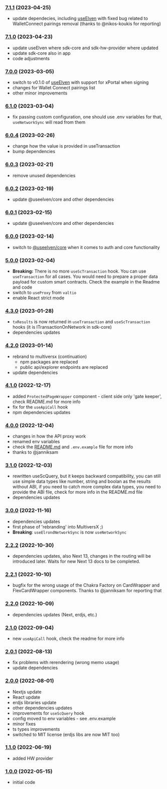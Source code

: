 ### [7.1.1](https://github.com/xdevguild/nextjs-dapp-template/releases/tag/v7.1.1) (2023-04-25)
- update dependecies, including [useElven](https://www.useelven.com/) with fixed bug related to WalletConnect pairings removal (thanks to @nikos-koukis for reporting)

### [7.1.0](https://github.com/xdevguild/nextjs-dapp-template/releases/tag/v7.1.0) (2023-04-23)
- update useElven where sdk-core and sdk-hw-provider where updated
- update sdk-core also in app
- code adjustments

### [7.0.0](https://github.com/xdevguild/nextjs-dapp-template/releases/tag/v7.0.0) (2023-03-05)
- switch to v0.1.0 of [useElven](https://www.useelven.com/) with support for xPortal when signing
- changes for Wallet Connect pairings list
- other minor improvements

### [6.1.0](https://github.com/xdevguild/nextjs-dapp-template/releases/tag/v6.1.0) (2023-03-04)
- fix passing custom configuration, one should use .env variables for that, `useNetworkSync` will read from them

### [6.0.4](https://github.com/xdevguild/nextjs-dapp-template/releases/tag/v6.0.4) (2023-02-26)
- change how the value is provided in useTransaction
- bump dependencies

### [6.0.3](https://github.com/xdevguild/nextjs-dapp-template/releases/tag/v6.0.3) (2023-02-21)
- remove unused dependencies

### [6.0.2](https://github.com/xdevguild/nextjs-dapp-template/releases/tag/v6.0.2) (2023-02-19)
- update @useelven/core and other dependencies

### [6.0.1](https://github.com/xdevguild/nextjs-dapp-template/releases/tag/v6.0.1) (2023-02-15)
- update @useelven/core and other dependencies

### [6.0.0](https://github.com/xdevguild/nextjs-dapp-template/releases/tag/v6.0.0) (2023-02-14)
- switch to [@useelven/core](https://www.useElven.com) when it comes to auth and core functionality

### [5.0.0](https://github.com/xdevguild/nextjs-dapp-template/releases/tag/v5.0.0) (2023-02-04)
- **Breaking:** There is no more `useScTransaction` hook. You can use `useTransaction` for all cases. You would need to prepare a proper data payload for custom smart contracts. Check the example in the Readme and code
- switch to `useProxy` from `valtio`
- enable React strict mode

### [4.3.0](https://github.com/xdevguild/nextjs-dapp-template/releases/tag/v4.3.0) (2023-01-28)
- `txResults` is now returned in `useTransaction` and `useScTransaction` hooks (it is ITransactionOnNetwork in sdk-core)
- dependencies updates

### [4.2.0](https://github.com/xdevguild/nextjs-dapp-template/releases/tag/v4.2.0) (2023-01-14)
- rebrand to multiversx (continuation)
    - npm packages are replaced
    - public api/explorer endpoints are replaced
- update dependencies

### [4.1.0](https://github.com/xdevguild/nextjs-dapp-template/releases/tag/v4.1.0) (2022-12-17)
- added `ProtectedPageWrapper` component - client side only 'gate keeper', check README.md for more info
- fix for the `useApiCall` hook
- npm dependencies updates

### [4.0.0](https://github.com/xdevguild/nextjs-dapp-template/releases/tag/v4.0.0) (2022-12-04)
- changes in how the API proxy work
- renamed env variables
- check the [README.md](https://github.com/xdevguild/nextjs-dapp-template#working-with-the-env-and-config-files) and `.env.example` file for more info
- thanks to @janniksam

### [3.1.0](https://github.com/xdevguild/nextjs-dapp-template/releases/tag/v3.1.0) (2022-12-03)
- rewritten useScQuery, but it keeps backward compatibility, you can still use simple data types like number, string and boolan as the results without ABI, if you need to catch more complex data types, you need to provide the ABI file, check for more info in the README.md file
- dependencies updates

### [3.0.0](https://github.com/xdevguild/nextjs-dapp-template/releases/tag/v3.0.0) (2022-11-16)
- dependencies updates
- first phase of 'rebranding' into MultiversX ;)
- **Breaking**: `useElrondNetworkSync` is now `useNetworkSync`

### [2.2.2](https://github.com/xdevguild/nextjs-dapp-template/releases/tag/v2.2.2) (2022-10-30)
- dependencies updates, also Next 13, changes in the routing will be introduced later. Waits for new Next 13 docs to be completed.

### [2.2.1](https://github.com/xdevguild/nextjs-dapp-template/releases/tag/v2.2.1) (2022-10-10)
- bugfix for the wrong usage of the Chakra Factory on CardWrapper and FlexCardWrapper components. Thanks to @janniksam for reporting that

### [2.2.0](https://github.com/xdevguild/nextjs-dapp-template/releases/tag/v2.2.0) (2022-10-09)
- dependencies updates (Next, erdjs, etc.)

### [2.1.0](https://github.com/xdevguild/nextjs-dapp-template/releases/tag/v2.1.0) (2022-09-04)
- new `useApiCall` hook, check the readme for more info

### [2.0.1](https://github.com/xdevguild/nextjs-dapp-template/releases/tag/v2.0.1) (2022-08-13)
- fix problems with rerendering (wrong memo usage)
- update dependencies

### [2.0.0](https://github.com/xdevguild/nextjs-dapp-template/releases/tag/v2.0.0) (2022-08-01)
- Nextjs update
- React update
- erdjs libraries update
- other dependencies updates
- improvements for `useScQuery` hook
- config moved to env variables - see .env.example
- minor fixes
- ts types improvements
- switched to MIT license (erdjs libs are now MIT too)

### [1.1.0](https://github.com/xdevguild/nextjs-dapp-template/releases/tag/v1.1.0) (2022-06-19)
- added HW provider

### [1.0.0](https://github.com/xdevguild/nextjs-dapp-template/releases/tag/v1.0.0) (2022-05-15)
- initial code
